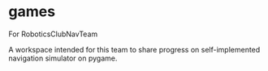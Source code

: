 # games
For RoboticsClubNavTeam

A workspace intended for this team to share progress on self-implemented navigation simulator on pygame.
